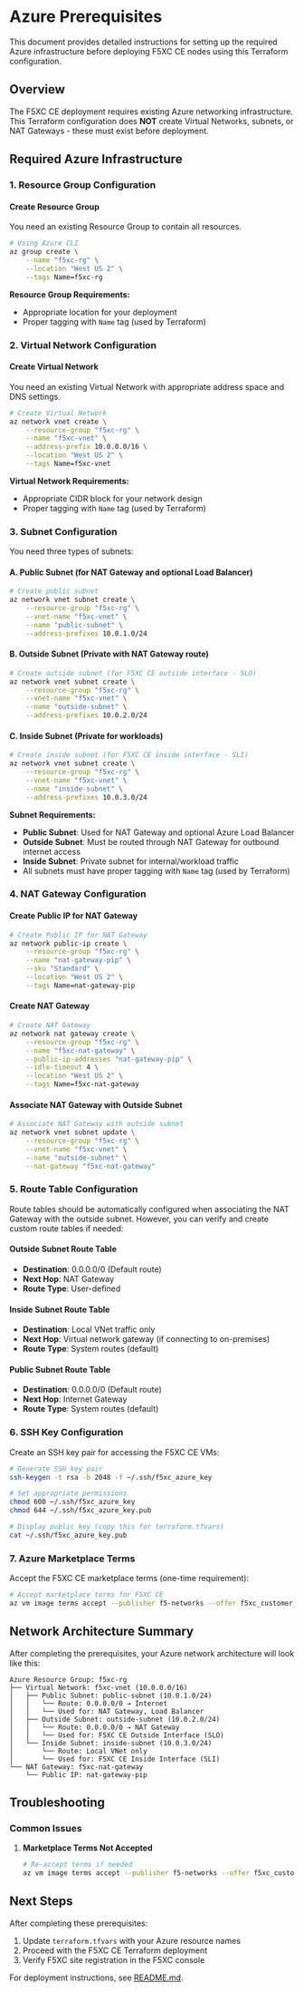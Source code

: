 # Azure Prerequisites

This document provides detailed instructions for setting up the required Azure infrastructure before deploying F5XC CE nodes using this Terraform configuration.

## Overview

The F5XC CE deployment requires existing Azure networking infrastructure. This Terraform configuration does **NOT** create Virtual Networks, subnets, or NAT Gateways - these must exist before deployment.

## Required Azure Infrastructure

### 1. Resource Group Configuration

#### Create Resource Group
You need an existing Resource Group to contain all resources.

```bash
# Using Azure CLI
az group create \
    --name "f5xc-rg" \
    --location "West US 2" \
    --tags Name=f5xc-rg
```

**Resource Group Requirements:**
- Appropriate location for your deployment
- Proper tagging with `Name` tag (used by Terraform)

### 2. Virtual Network Configuration

#### Create Virtual Network
You need an existing Virtual Network with appropriate address space and DNS settings.

```bash
# Create Virtual Network
az network vnet create \
    --resource-group "f5xc-rg" \
    --name "f5xc-vnet" \
    --address-prefix 10.0.0.0/16 \
    --location "West US 2" \
    --tags Name=f5xc-vnet
```

**Virtual Network Requirements:**
- Appropriate CIDR block for your network design
- Proper tagging with `Name` tag (used by Terraform)

### 3. Subnet Configuration

You need three types of subnets:

#### A. Public Subnet (for NAT Gateway and optional Load Balancer)
```bash
# Create public subnet
az network vnet subnet create \
    --resource-group "f5xc-rg" \
    --vnet-name "f5xc-vnet" \
    --name "public-subnet" \
    --address-prefixes 10.0.1.0/24
```

#### B. Outside Subnet (Private with NAT Gateway route)
```bash
# Create outside subnet (for F5XC CE outside interface - SLO)
az network vnet subnet create \
    --resource-group "f5xc-rg" \
    --vnet-name "f5xc-vnet" \
    --name "outside-subnet" \
    --address-prefixes 10.0.2.0/24
```

#### C. Inside Subnet (Private for workloads)
```bash
# Create inside subnet (for F5XC CE inside interface - SLI)
az network vnet subnet create \
    --resource-group "f5xc-rg" \
    --vnet-name "f5xc-vnet" \
    --name "inside-subnet" \
    --address-prefixes 10.0.3.0/24
```

**Subnet Requirements:**
- **Public Subnet**: Used for NAT Gateway and optional Azure Load Balancer
- **Outside Subnet**: Must be routed through NAT Gateway for outbound internet access
- **Inside Subnet**: Private subnet for internal/workload traffic
- All subnets must have proper tagging with `Name` tag (used by Terraform)

### 4. NAT Gateway Configuration

#### Create Public IP for NAT Gateway
```bash
# Create Public IP for NAT Gateway
az network public-ip create \
    --resource-group "f5xc-rg" \
    --name "nat-gateway-pip" \
    --sku "Standard" \
    --location "West US 2" \
    --tags Name=nat-gateway-pip
```

#### Create NAT Gateway
```bash
# Create NAT Gateway
az network nat gateway create \
    --resource-group "f5xc-rg" \
    --name "f5xc-nat-gateway" \
    --public-ip-addresses "nat-gateway-pip" \
    --idle-timeout 4 \
    --location "West US 2" \
    --tags Name=f5xc-nat-gateway
```

#### Associate NAT Gateway with Outside Subnet
```bash
# Associate NAT Gateway with outside subnet
az network vnet subnet update \
    --resource-group "f5xc-rg" \
    --vnet-name "f5xc-vnet" \
    --name "outside-subnet" \
    --nat-gateway "f5xc-nat-gateway"
```

### 5. Route Table Configuration

Route tables should be automatically configured when associating the NAT Gateway with the outside subnet. However, you can verify and create custom route tables if needed:

#### Outside Subnet Route Table
- **Destination**: 0.0.0.0/0 (Default route)
- **Next Hop**: NAT Gateway
- **Route Type**: User-defined

#### Inside Subnet Route Table
- **Destination**: Local VNet traffic only
- **Next Hop**: Virtual network gateway (if connecting to on-premises)
- **Route Type**: System routes (default)

#### Public Subnet Route Table
- **Destination**: 0.0.0.0/0 (Default route)
- **Next Hop**: Internet Gateway
- **Route Type**: System routes (default)

### 6. SSH Key Configuration

Create an SSH key pair for accessing the F5XC CE VMs:

```bash
# Generate SSH key pair
ssh-keygen -t rsa -b 2048 -f ~/.ssh/f5xc_azure_key

# Set appropriate permissions
chmod 600 ~/.ssh/f5xc_azure_key
chmod 644 ~/.ssh/f5xc_azure_key.pub

# Display public key (copy this for terraform.tfvars)
cat ~/.ssh/f5xc_azure_key.pub
```

### 7. Azure Marketplace Terms

Accept the F5XC CE marketplace terms (one-time requirement):

```bash
# Accept marketplace terms for F5XC CE
az vm image terms accept --publisher f5-networks --offer f5xc_customer_edge --plan f5xccebyol
```

## Network Architecture Summary

After completing the prerequisites, your Azure network architecture will look like this:

```
Azure Resource Group: f5xc-rg
├── Virtual Network: f5xc-vnet (10.0.0.0/16)
│   ├── Public Subnet: public-subnet (10.0.1.0/24)
│   │   └── Route: 0.0.0.0/0 → Internet
│   │   └── Used for: NAT Gateway, Load Balancer
│   ├── Outside Subnet: outside-subnet (10.0.2.0/24)
│   │   └── Route: 0.0.0.0/0 → NAT Gateway
│   │   └── Used for: F5XC CE Outside Interface (SLO)
│   └── Inside Subnet: inside-subnet (10.0.3.0/24)
│       └── Route: Local VNet only
│       └── Used for: F5XC CE Inside Interface (SLI)
└── NAT Gateway: f5xc-nat-gateway
    └── Public IP: nat-gateway-pip
```

## Troubleshooting

### Common Issues

1. **Marketplace Terms Not Accepted**
   ```bash
   # Re-accept terms if needed
   az vm image terms accept --publisher f5-networks --offer f5xc_customer_edge --plan f5xccebyol
   ```

## Next Steps

After completing these prerequisites:

1. Update `terraform.tfvars` with your Azure resource names
2. Proceed with the F5XC CE Terraform deployment
3. Verify F5XC site registration in the F5XC console

For deployment instructions, see [README.md](README.md).